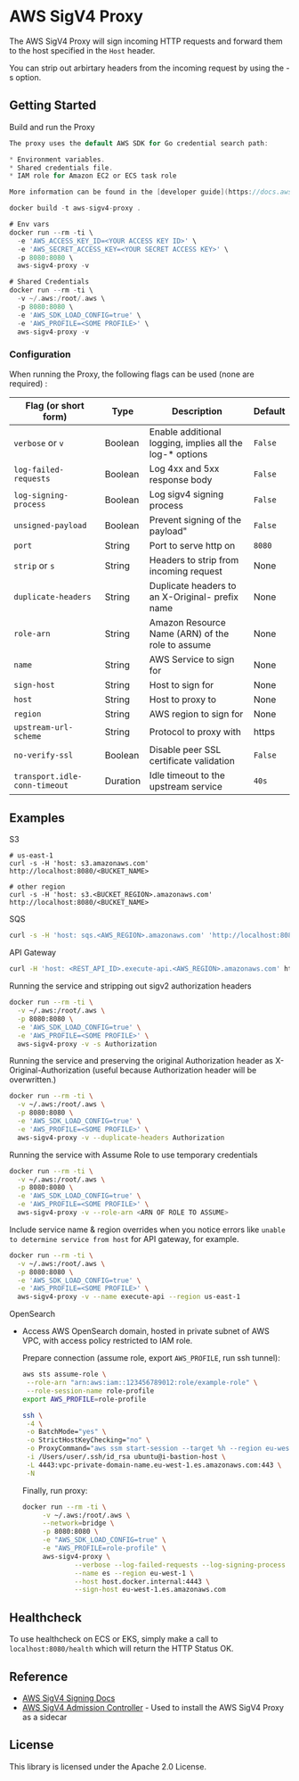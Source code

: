# AWS SigV4 Proxy

The AWS SigV4 Proxy will sign incoming HTTP requests and forward them to the host specified in the `Host` header.

You can strip out arbirtary headers from the incoming request by using the -s option.

## Getting Started

Build and run the Proxy

```go
The proxy uses the default AWS SDK for Go credential search path:

* Environment variables.
* Shared credentials file.
* IAM role for Amazon EC2 or ECS task role

More information can be found in the [developer guide](https://docs.aws.amazon.com/sdk-for-go/v1/developer-guide/configuring-sdk.html)

docker build -t aws-sigv4-proxy .

# Env vars
docker run --rm -ti \
  -e 'AWS_ACCESS_KEY_ID=<YOUR ACCESS KEY ID>' \
  -e 'AWS_SECRET_ACCESS_KEY=<YOUR SECRET ACCESS KEY>' \
  -p 8080:8080 \
  aws-sigv4-proxy -v

# Shared Credentials
docker run --rm -ti \
  -v ~/.aws:/root/.aws \
  -p 8080:8080 \
  -e 'AWS_SDK_LOAD_CONFIG=true' \
  -e 'AWS_PROFILE=<SOME PROFILE>' \
  aws-sigv4-proxy -v
```

### Configuration

When running the Proxy, the following flags can be used (none are required) :

| Flag (or short form)          | Type     | Description                                              | Default |
|-------------------------------|----------|----------------------------------------------------------|---------|
| `verbose` or `v`              | Boolean  | Enable additional logging, implies all the log-* options | `False` |
| `log-failed-requests`         | Boolean  | Log 4xx and 5xx response body                            | `False` |
| `log-signing-process`         | Boolean  | Log sigv4 signing process                                | `False` |
| `unsigned-payload`            | Boolean  | Prevent signing of the payload"                          | `False` |
| `port`                        | String   | Port to serve http on                                    | `8080`  |
| `strip` or `s`                | String   | Headers to strip from incoming request                   | None    |
| `duplicate-headers`           | String   | Duplicate headers to an X-Original- prefix name          | None    |
| `role-arn`                    | String   | Amazon Resource Name (ARN) of the role to assume         | None    |
| `name`                        | String   | AWS Service to sign for                                  | None    |
| `sign-host`                   | String   | Host to sign for                                         | None    |
| `host`                        | String   | Host to proxy to                                         | None    |
| `region`                      | String   | AWS region to sign for                                   | None    |
| `upstream-url-scheme`         | String   | Protocol to proxy with                                   | https   |
| `no-verify-ssl`               | Boolean  | Disable peer SSL certificate validation                  | `False` |
| `transport.idle-conn-timeout` | Duration | Idle timeout to the upstream service                     | `40s`   |

## Examples

S3

```
# us-east-1
curl -s -H 'host: s3.amazonaws.com' http://localhost:8080/<BUCKET_NAME>

# other region
curl -s -H 'host: s3.<BUCKET_REGION>.amazonaws.com' http://localhost:8080/<BUCKET_NAME>
```

SQS

```sh
curl -s -H 'host: sqs.<AWS_REGION>.amazonaws.com' 'http://localhost:8080/<AWS_ACCOUNT_ID>/<QUEUE_NAME>?Action=SendMessage&MessageBody=example'
```

API Gateway

```sh
curl -H 'host: <REST_API_ID>.execute-api.<AWS_REGION>.amazonaws.com' http://localhost:8080/<STAGE>/<PATH>
```

Running the service and stripping out sigv2 authorization headers

```sh
docker run --rm -ti \
  -v ~/.aws:/root/.aws \
  -p 8080:8080 \
  -e 'AWS_SDK_LOAD_CONFIG=true' \
  -e 'AWS_PROFILE=<SOME PROFILE>' \
  aws-sigv4-proxy -v -s Authorization
```

Running the service and preserving the original Authorization header as X-Original-Authorization (useful because Authorization header will be overwritten.)

```sh
docker run --rm -ti \
  -v ~/.aws:/root/.aws \
  -p 8080:8080 \
  -e 'AWS_SDK_LOAD_CONFIG=true' \
  -e 'AWS_PROFILE=<SOME PROFILE>' \
  aws-sigv4-proxy -v --duplicate-headers Authorization
```

Running the service with Assume Role to use temporary credentials

```sh
docker run --rm -ti \
  -v ~/.aws:/root/.aws \
  -p 8080:8080 \
  -e 'AWS_SDK_LOAD_CONFIG=true' \
  -e 'AWS_PROFILE=<SOME PROFILE>' \
  aws-sigv4-proxy -v --role-arn <ARN OF ROLE TO ASSUME>
```

Include service name & region overrides when you notice errors like `unable to determine service from host` for API gateway, for example.

```sh
docker run --rm -ti \
  -v ~/.aws:/root/.aws \
  -p 8080:8080 \
  -e 'AWS_SDK_LOAD_CONFIG=true' \
  -e 'AWS_PROFILE=<SOME PROFILE>' \
  aws-sigv4-proxy -v --name execute-api --region us-east-1
```

OpenSearch

* Access AWS OpenSearch domain, hosted in private subnet of AWS VPC, with access policy restricted to IAM role.

  Prepare connection (assume role, export `AWS_PROFILE`, run ssh tunnel):
    ```sh
    aws sts assume-role \
     --role-arn "arn:aws:iam::123456789012:role/example-role" \
     --role-session-name role-profile
    export AWS_PROFILE=role-profile
    
    ssh \
     -4 \
     -o BatchMode="yes" \
     -o StrictHostKeyChecking="no" \
     -o ProxyCommand="aws ssm start-session --target %h --region eu-west-1 --document-name AWS-StartSSHSession --parameters portNumber=%p" \
     -i /Users/user/.ssh/id_rsa ubuntu@i-bastion-host \
     -L 4443:vpc-private-domain-name.eu-west-1.es.amazonaws.com:443 \
     -N
    ```

    Finally, run proxy: 
    ```sh
    docker run --rm -ti \
         -v ~/.aws:/root/.aws \
         --network=bridge \
         -p 8080:8080 \
         -e "AWS_SDK_LOAD_CONFIG=true" \
         -e "AWS_PROFILE=role-profile" \
         aws-sigv4-proxy \
                 --verbose --log-failed-requests --log-signing-process --no-verify-ssl \
                 --name es --region eu-west-1 \
                 --host host.docker.internal:4443 \
                 --sign-host eu-west-1.es.amazonaws.com
    ```
## Healthcheck

To use healthcheck on ECS or EKS, simply make a call to `localhost:8080/health` which will return the HTTP Status OK.

## Reference

- [AWS SigV4 Signing Docs ](https://docs.aws.amazon.com/general/latest/gr/signature-version-4.html)
- [AWS SigV4 Admission Controller](https://github.com/aws-observability/aws-sigv4-proxy-admission-controller) - Used to install the AWS SigV4 Proxy as a sidecar

## License

This library is licensed under the Apache 2.0 License.
